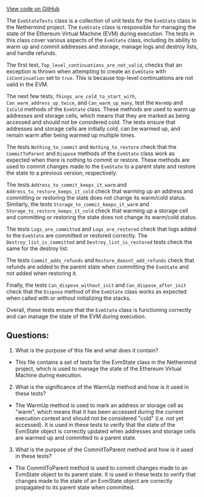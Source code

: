 [View code on GitHub](https://github.com/nethermindeth/nethermind/Nethermind.Evm.Test/EvmStateTests.cs)

The `EvmStateTests` class is a collection of unit tests for the `EvmState` class in the Nethermind project. The `EvmState` class is responsible for managing the state of the Ethereum Virtual Machine (EVM) during execution. The tests in this class cover various aspects of the `EvmState` class, including its ability to warm up and commit addresses and storage, manage logs and destroy lists, and handle refunds.

The first test, `Top_level_continuations_are_not_valid`, checks that an exception is thrown when attempting to create an `EvmState` with `isContinuation` set to `true`. This is because top-level continuations are not valid in the EVM.

The next few tests, `Things_are_cold_to_start_with`, `Can_warm_address_up_twice`, and `Can_warm_up_many`, test the `WarmUp` and `IsCold` methods of the `EvmState` class. These methods are used to warm up addresses and storage cells, which means that they are marked as being accessed and should not be considered cold. The tests ensure that addresses and storage cells are initially cold, can be warmed up, and remain warm after being warmed up multiple times.

The tests `Nothing_to_commit` and `Nothing_to_restore` check that the `CommitToParent` and `Dispose` methods of the `EvmState` class work as expected when there is nothing to commit or restore. These methods are used to commit changes made to the `EvmState` to a parent state and restore the state to a previous version, respectively.

The tests `Address_to_commit_keeps_it_warm` and `Address_to_restore_keeps_it_cold` check that warming up an address and committing or restoring the state does not change its warm/cold status. Similarly, the tests `Storage_to_commit_keeps_it_warm` and `Storage_to_restore_keeps_it_cold` check that warming up a storage cell and committing or restoring the state does not change its warm/cold status.

The tests `Logs_are_committed` and `Logs_are_restored` check that logs added to the `EvmState` are committed or restored correctly. The `Destroy_list_is_committed` and `Destroy_list_is_restored` tests check the same for the destroy list.

The tests `Commit_adds_refunds` and `Restore_doesnt_add_refunds` check that refunds are added to the parent state when committing the `EvmState` and not added when restoring it.

Finally, the tests `Can_dispose_without_init` and `Can_dispose_after_init` check that the `Dispose` method of the `EvmState` class works as expected when called with or without initializing the stacks.

Overall, these tests ensure that the `EvmState` class is functioning correctly and can manage the state of the EVM during execution.
## Questions: 
 1. What is the purpose of this file and what does it contain?
- This file contains a set of tests for the EvmState class in the Nethermind project, which is used to manage the state of the Ethereum Virtual Machine during execution.
2. What is the significance of the WarmUp method and how is it used in these tests?
- The WarmUp method is used to mark an address or storage cell as "warm", which means that it has been accessed during the current execution context and should not be considered "cold" (i.e. not yet accessed). It is used in these tests to verify that the state of the EvmState object is correctly updated when addresses and storage cells are warmed up and committed to a parent state.
3. What is the purpose of the CommitToParent method and how is it used in these tests?
- The CommitToParent method is used to commit changes made to an EvmState object to its parent state. It is used in these tests to verify that changes made to the state of an EvmState object are correctly propagated to its parent state when committed.